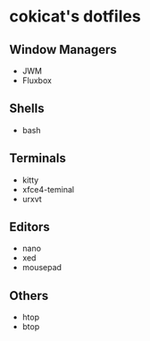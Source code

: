 # cokicat's dotfiles

## Window Managers
- JWM
- Fluxbox

## Shells
- bash

## Terminals
- kitty
- xfce4-teminal
- urxvt

## Editors
- nano
- xed
- mousepad

## Others
- htop
- btop
